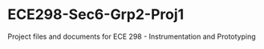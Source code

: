 # ECE298-Sec6-Grp2-Proj1
Project files and documents for ECE 298 -  Instrumentation and Prototyping
